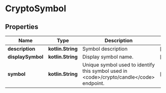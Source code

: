 
# CryptoSymbol

## Properties
Name | Type | Description | Notes
------------ | ------------- | ------------- | -------------
**description** | **kotlin.String** | Symbol description |  [optional]
**displaySymbol** | **kotlin.String** | Display symbol name. |  [optional]
**symbol** | **kotlin.String** | Unique symbol used to identify this symbol used in &lt;code&gt;/crypto/candle&lt;/code&gt; endpoint. |  [optional]



